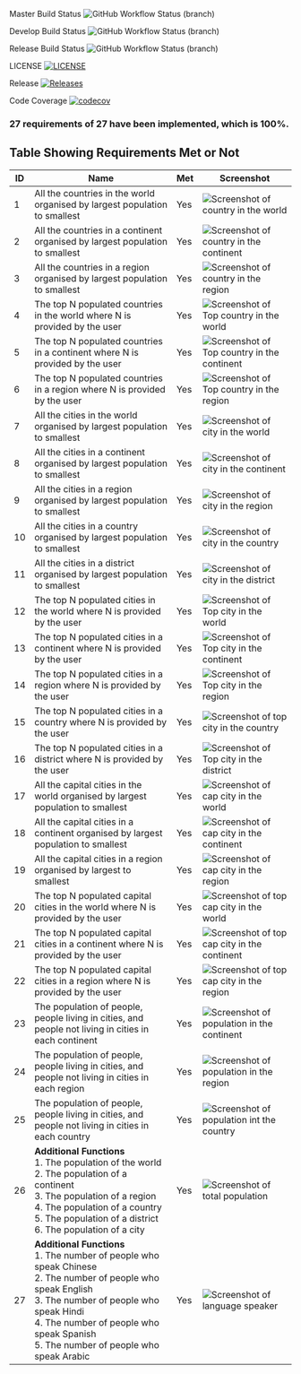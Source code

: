 Master Build Status 
![GitHub Workflow Status (branch)](https://img.shields.io/github/workflow/status/ChawThiriSoe1779/SET09623Gp2/A%20workflow%20for%20my%20Hello%20World%20App/master?style=flat-square)

Develop Build Status
![GitHub Workflow Status (branch)](https://img.shields.io/github/workflow/status/ChawThiriSoe1779/SET09623Gp2/A%20workflow%20for%20my%20Hello%20World%20App/develop?style=flat-square)

Release Build Status
![GitHub Workflow Status (branch)](https://img.shields.io/github/workflow/status/ChawThiriSoe1779/SET09623Gp2/A%20workflow%20for%20my%20Hello%20World%20App/release?style=flat-square)

LICENSE
[![LICENSE](https://img.shields.io/github/license/ChawThiriSoe1779/SET09623Gp2.svg?style=flat-square)](https://github.com/ChawThiriSoe1779/SET09623Gp2/blob/master/LICENSE)

Release
[![Releases](https://img.shields.io/github/release/ChawThiriSoe1779/SET09623Gp2/all.svg?style=flat-square)](https://github.com/ChawThiriSoe1779/SET09623Gp2/releases)

Code Coverage
[![codecov](https://codecov.io/gh/ChawThiriSoe1779/SET09623Gp2/branch/master/graph/badge.svg?token=bL9BmoDVsb)](https://codecov.io/gh/ChawThiriSoe1779/SET09623Gp2)

### 27 requirements of 27 have been implemented, which is 100%.

## Table Showing Requirements Met or Not

| ID  | Name                                                                                                                                                                                                                                                   | Met | Screenshot                                                                                                                                                  |
|-----|--------------------------------------------------------------------------------------------------------------------------------------------------------------------------------------------------------------------------------------------------------|-----|-------------------------------------------------------------------------------------------------------------------------------------------------------------|
| 1   | All the countries in the world organised by largest population to smallest                                                                                                                                                                             | Yes | ![Screenshot of country in the world](https://github.com/ChawThiriSoe1779/SET09623Gp2/blob/master/img/country%20in%20the%20world.PNG)                       |
| 2   | All the countries in a continent organised by largest population to smallest                                                                                                                                                                           | Yes | ![Screenshot of country in the continent](https://github.com/ChawThiriSoe1779/SET09623Gp2/blob/master/img/country%20in%20the%20continent.PNG)               |
| 3   | All the countries in a region organised by largest population to smallest                                                                                                                                                                              | Yes | ![Screenshot of country in the region](https://github.com/ChawThiriSoe1779/SET09623Gp2/blob/master/img/country%20in%20the%20region.PNG)                     |
| 4   | The top N populated countries in the world where N is provided by the user                                                                                                                                                                             | Yes | ![Screenshot of Top country in the world](https://github.com/ChawThiriSoe1779/SET09623Gp2/blob/master/img/Top%20country%20in%20the%20world.PNG)             |
| 5   | The top N populated countries in a continent where N is provided by the user                                                                                                                                                                           | Yes | ![Screenshot of Top country in the continent](https://github.com/ChawThiriSoe1779/SET09623Gp2/blob/master/img/Top%20country%20in%20the%20continent.PNG)     |
| 6   | The top N populated countries in a region where N is provided by the user                                                                                                                                                                              | Yes | ![Screenshot of Top country in the region](https://github.com/ChawThiriSoe1779/SET09623Gp2/blob/master/img/Top%20country%20in%20the%20region.PNG)           |
| 7   | All the cities in the world organised by largest population to smallest                                                                                                                                                                                | Yes | ![Screenshot of city in the world](https://github.com/ChawThiriSoe1779/SET09623Gp2/blob/master/img/city%20in%20the%20world.PNG)                             |
| 8   | All the cities in a continent organised by largest population to smallest                                                                                                                                                                              | Yes | ![Screenshot of city in the continent](https://github.com/ChawThiriSoe1779/SET09623Gp2/blob/master/img/city%20in%20the%20continent.PNG)                     |
| 9   | All the cities in a region organised by largest population to smallest                                                                                                                                                                                 | Yes | ![Screenshot of city in the region](https://github.com/ChawThiriSoe1779/SET09623Gp2/blob/master/img/city%20in%20the%20region.PNG)                           |
| 10  | All the cities in a country organised by largest population to smallest                                                                                                                                                                                | Yes | ![Screenshot of city in the country](https://github.com/ChawThiriSoe1779/SET09623Gp2/blob/master/img/city%20in%20the%20country.PNG)                         |
| 11  | All the cities in a district organised by largest population to smallest                                                                                                                                                                               | Yes | ![Screenshot of city in the district](https://github.com/ChawThiriSoe1779/SET09623Gp2/blob/master/img/city%20in%20the%20district.PNG)                       |
| 12  | The top N populated cities in the world where N is provided by the user                                                                                                                                                                                | Yes | ![Screenshot of Top city in the world](https://github.com/ChawThiriSoe1779/SET09623Gp2/blob/master/img/Top%20city%20in%20the%20world.PNG)                   |
| 13  | The top N populated cities in a continent where N is provided by the user                                                                                                                                                                              | Yes | ![Screenshot of Top city in the continent](https://github.com/ChawThiriSoe1779/SET09623Gp2/blob/master/img/Top%20city%20in%20the%20continent.PNG)           |
| 14  | The top N populated cities in a region where N is provided by the user                                                                                                                                                                                 | Yes | ![Screenshot of Top city in the region](https://github.com/ChawThiriSoe1779/SET09623Gp2/blob/master/img/Top%20city%20in%20the%20region.PNG)                 |
| 15  | The top N populated cities in a country where N is provided by the user                                                                                                                                                                                | Yes | ![Screenshot of top city in the country](https://github.com/ChawThiriSoe1779/SET09623Gp2/blob/master/img/top%20city%20in%20the%20country.PNG)               |
| 16  | The top N populated cities in a district where N is provided by the user                                                                                                                                                                               | Yes | ![Screenshot of Top city in the district](https://github.com/ChawThiriSoe1779/SET09623Gp2/blob/master/img/Top%20city%20in%20the%20district.PNG)             |
| 17  | All the capital cities in the world organised by largest population to smallest                                                                                                                                                                        | Yes | ![Screenshot of cap city in the world](https://github.com/ChawThiriSoe1779/SET09623Gp2/blob/master/img/cap%20city%20in%20the%20world.PNG)                   |
| 18  | All the capital cities in a continent organised by largest population to smallest                                                                                                                                                                      | Yes | ![Screenshot of cap city in the continent](https://github.com/ChawThiriSoe1779/SET09623Gp2/blob/master/img/cap%20city%20in%20the%20continent.PNG)           |
| 19  | All the capital cities in a region organised by largest to smallest                                                                                                                                                                                    | Yes | ![Screenshot of cap city in the region](https://github.com/ChawThiriSoe1779/SET09623Gp2/blob/master/img/cap%20city%20in%20the%20region.PNG)                 |
| 20  | The top N populated capital cities in the world where N is provided by the user                                                                                                                                                                        | Yes | ![Screenshot of top cap city in the world](https://github.com/ChawThiriSoe1779/SET09623Gp2/blob/master/img/top%20cap%20city%20in%20the%20world.PNG)         |
| 21  | The top N populated capital cities in a continent where N is provided by the user                                                                                                                                                                      | Yes | ![Screenshot of top cap city in the continent](https://github.com/ChawThiriSoe1779/SET09623Gp2/blob/master/img/top%20cap%20city%20in%20the%20continent.PNG) |
| 22  | The top N populated capital cities in a region where N is provided by the user                                                                                                                                                                         | Yes | ![Screenshot of top cap city in the region](https://github.com/ChawThiriSoe1779/SET09623Gp2/blob/master/img/top%20cap%20city%20in%20the%20region.PNG)       |
| 23  | The population of people, people living in cities, and people not living in cities in each continent                                                                                                                                                   | Yes | ![Screenshot of population in the continent](https://github.com/ChawThiriSoe1779/SET09623Gp2/blob/master/img/population%20in%20the%20continent.PNG)         |
| 24  | The population of people, people living in cities, and people not living in cities in each region                                                                                                                                                      | Yes | ![Screenshot of population in the region](https://github.com/ChawThiriSoe1779/SET09623Gp2/blob/master/img/population%20in%20the%20region.PNG)               |
| 25  | The population of people, people living in cities, and people not living in cities in each country                                                                                                                                                     | Yes | ![Screenshot of population int the country](https://github.com/ChawThiriSoe1779/SET09623Gp2/blob/master/img/population%20in%20the%20country.PNG)            |
| 26  | **Additional Functions**<br>1. The population of the world<br>2. The population of a continent<br>3. The population of a region<br>4. The population of a country<br>5. The population of a district<br>6. The population of a city                    | Yes | ![Screenshot of total population](https://github.com/ChawThiriSoe1779/SET09623Gp2/blob/master/img/total%20population.PNG)                                   |
| 27  | **Additional Functions**<br>1. The number of people who speak Chinese<br>2. The number of people who speak English<br>3. The number of people who speak Hindi<br>4. The number of people who speak Spanish<br>5. The number of people who speak Arabic | Yes | ![Screenshot of language speaker](https://github.com/ChawThiriSoe1779/SET09623Gp2/blob/master/img/language%20speaker.PNG)                                   |

